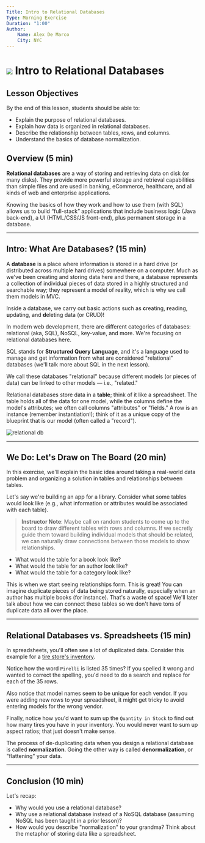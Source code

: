 ```yaml
---
Title: Intro to Relational Databases
Type: Morning Exercise
Duration: "1:00"
Author:
    Name: Alex De Marco
    City: NYC
---
```


# ![](https://ga-dash.s3.amazonaws.com/production/assets/logo-9f88ae6c9c3871690e33280fcf557f33.png) Intro to Relational Databases

## Lesson Objectives

By the end of this lesson, students should be able to: 

- Explain the purpose of relational databases.
- Explain how data is organized in relational databases.   
- Describe the relationship between tables, rows, and columns.
- Understand the basics of database normalization.

## Overview (5 min)

**Relational databases** are a way of storing and retrieving data on disk (or many disks). They provide more powerful storage and retrieval capabilities than simple files and are used in banking, eCommerce, healthcare, and all kinds of web and enterprise applications. 

Knowing the basics of how they work and how to use them (with SQL) allows us to build “full-stack” applications that include business logic (Java back-end), a UI (HTML/CSS/JS front-end), plus permanent storage in a database.

--------

## Intro: What Are Databases? (15 min)

A **database** is a place where information is stored in a hard drive (or distributed across multiple hard drives) somewhere on a computer. Much as we've been creating and storing data here and there, a database represents a collection of individual pieces of data stored in a highly structured and searchable way; they represent a model of reality, which is why we call them models in MVC.

Inside a database, we carry out basic actions such as **c**reating, **r**eading, **u**pdating, and **d**eleting data (or CRUD)!

In modern web development, there are different categories of databases: relational (aka, SQL), NoSQL, key-value, and more. We're focusing on relational databases here.

SQL stands for **Structured Query Language**, and it's a language used to manage and get information from what are considered "relational" databases (we'll talk more about SQL in the next lesson).

We call these databases "relational" because different models (or pieces of data) can be linked to other models — i.e., "related." 

Relational databases store data in a **table**; think of it like a spreadsheet. The table holds all of the data for one model, while the columns define the model's attributes; we often call columns "attributes" or "fields." A row is an instance (remember instantiation!); think of it as a unique copy of the blueprint that is our model (often called a "record").

![relational db](https://cloud.githubusercontent.com/assets/25366/8589355/2646c588-25ca-11e5-9f2d-3d3afe8b7817.png)

-----

## We Do: Let's Draw on The Board (20 min)

In this exercise, we'll explain the basic idea around taking a real-world data problem and organizing a solution in tables and relationships between tables.

Let's say we're building an app for a library. Consider what some tables would look like (e.g., what information or attributes would be associated with each table).

> **Instructor Note**: Maybe call on random students to come up to the board to draw different tables with rows and columns. If we secretly guide them toward building individual models that should be related, we can naturally draw connections between those models to show relationships.

- What would the table for a book look like?
- What would the table for an author look like?
- What would the table for a category look like?

This is when we start seeing relationships form. This is great! You can imagine duplicate pieces of data being stored naturally, especially when an author has multiple books (for instance). That's a waste of space! We'll later talk about how we can connect these tables so we don't have tons of duplicate data all over the place.

------

## Relational Databases vs. Spreadsheets (15 min) 

In spreadsheets, you'll often see a lot of duplicated data. Consider this example for a [tire store's inventory](Tire-Store.xlsx). 

Notice how the word `Pirelli` is listed 35 times? If you spelled it wrong and wanted to correct the spelling, you'd need to do a search and replace for each of the 35 rows. 

Also notice that model names seem to be unique for each vendor. If you were adding new rows to your spreadsheet, it might get tricky to avoid entering models for the wrong vendor.

Finally, notice how you'd want to sum up the `Quantity in Stock` to find out how many tires you have in your inventory. You would never want to sum up aspect ratios; that just doesn't make sense.  

The process of de-duplicating data when you design a relational database is called **normalization**. Going the other way is called **denormalization**, or "flattening" your data.

------

## Conclusion (10 min)

Let's recap:

- Why would you use a relational database? 
- Why use a relational database instead of a NoSQL database (assuming NoSQL has been taught in a prior lesson)?
- How would you describe "normalization" to your grandma? Think about the metaphor of storing data like a spreadsheet.



